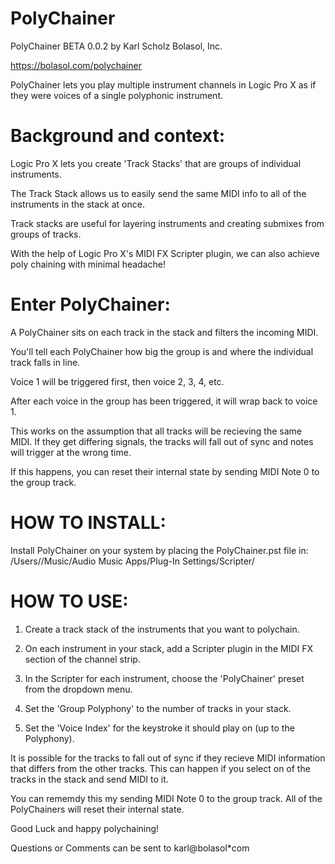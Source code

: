 # PolyChainer

PolyChainer BETA 0.0.2
by Karl Scholz
Bolasol, Inc.

https://bolasol.com/polychainer

PolyChainer lets you play multiple instrument channels in Logic Pro X as if they were voices
of a single polyphonic instrument. 

# Background and context:

Logic Pro X lets you create 'Track Stacks' that are groups of individual instruments.

The Track Stack allows us to easily send the same MIDI info to all of the 
instruments in the stack at once.

Track stacks are useful for layering instruments and creating submixes from groups of tracks.

With the help of Logic Pro X's MIDI FX Scripter plugin, we can also achieve poly chaining with minimal headache!

# Enter PolyChainer:

A PolyChainer sits on each track in the stack and filters the incoming MIDI.

You'll tell each PolyChainer how big the group is and where the individual track falls in line.

Voice 1 will be triggered first, then voice 2, 3, 4, etc.

After each voice in the group has been triggered, it will wrap back to voice 1.

This works on the assumption that all tracks will be recieving the same MIDI. If they get differing signals, the tracks
will fall out of sync and notes will trigger at the wrong time.

If this happens, you can reset their internal state by sending MIDI Note 0 to the group track.

# HOW TO INSTALL:

Install PolyChainer on your system by placing the PolyChainer.pst file in:
/Users/<your username>/Music/Audio Music Apps/Plug-In Settings/Scripter/

# HOW TO USE:

1) Create a track stack of the instruments that you want to polychain.

2) On each instrument in your stack, add a Scripter plugin in the 
MIDI FX section of the channel strip.

3) In the Scripter for each instrument, choose the 'PolyChainer' preset from the 
dropdown menu. 

4) Set the 'Group Polyphony' to the number of tracks in your stack.

5) Set the 'Voice Index' for the keystroke it should play on (up to the Polyphony).

It is possible for the tracks to fall out of sync if they recieve MIDI information that differs from the other tracks.
This can happen if you select on of the tracks in the stack and send MIDI to it.

You can rememdy this my sending MIDI Note 0 to the group track. All of the PolyChainers will reset their internal state.

Good Luck and happy polychaining! 

Questions or Comments can be sent to 
karl@bolasol*com
